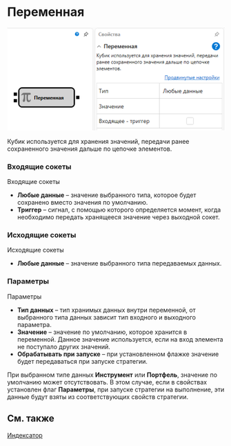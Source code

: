 # Переменная

![Designer Variable 00](../../../../../../images/designer_variable_00.png)

Кубик используется для хранения значений, передачи ранее сохраненного значения дальше по цепочке элементов.

### Входящие сокеты

Входящие сокеты

- **Любые данные** – значение выбранного типа, которое будет сохранено вместо значения по умолчанию.
- **Триггер** – сигнал, с помощью которого определяется момент, когда необходимо передать хранящееся значение через выходной сокет.

### Исходящие сокеты

Исходящие сокеты

- **Любые данные** – значение выбранного типа передаваемых данных.

### Параметры

Параметры

- **Тип данных** – тип хранимых данных внутри переменной, от выбранного типа данных зависит тип входного и выходного параметра.
- **Значение** – значение по умолчанию, которое хранится в переменной. Данное значение используется, если на вход элемента не поступало других значений.
- **Обрабатывать при запуске** – при установленном флажке значение будет передаваться при запуске стратегии.

При выбранном типе данных **Инструмент** или **Портфель**, значение по умолчанию может отсутствовать. В этом случае, если в свойствах установлен флаг **Параметры**, при запуске стратегии на выполнение, эти данные будут взяты из соответствующих свойств стратегии.

## См. также

[Индексатор](../converters/indexer.md)
